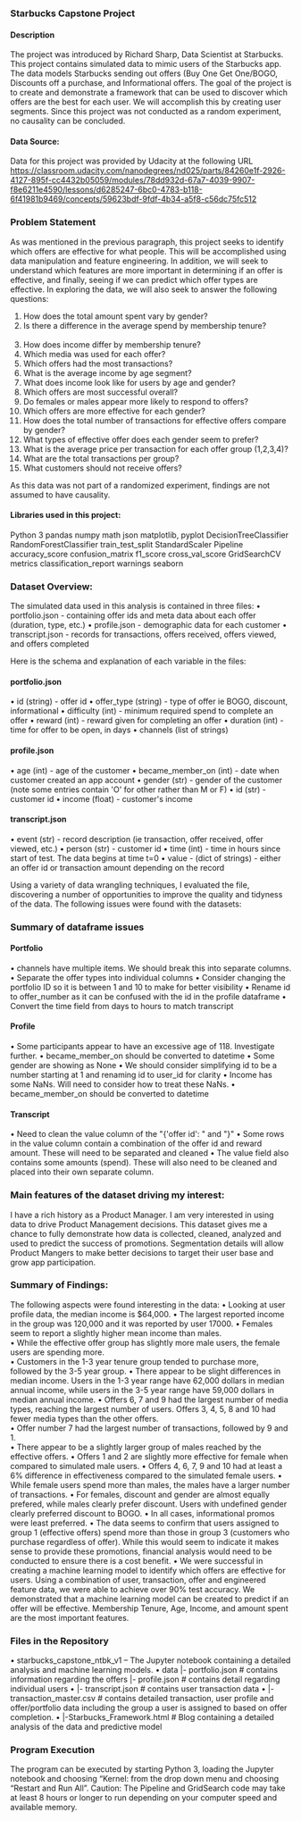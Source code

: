 ### Starbucks Capstone Project

#### Description

The project was introduced by Richard Sharp, Data Scientist at Starbucks. This project contains simulated data to mimic users of the Starbucks app. The data models Starbucks sending out offers (Buy One Get One/BOGO, Discounts off a purchase, and Informational offers. The goal of the project is to create and demonstrate a framework that can be used to discover which offers are the best for each user. We will accomplish this by creating user segments. Since this project was not conducted as a random experiment, no causality can be concluded.

#### Data Source:

Data for this project was provided by Udacity at the following URL
https://classroom.udacity.com/nanodegrees/nd025/parts/84260e1f-2926-4127-895f-cc4432b05059/modules/78dd932d-67a7-4039-9907-f8e6211e4590/lessons/d6285247-6bc0-4783-b118-6f41981b9469/concepts/59623bdf-9fdf-4b34-a5f8-c56dc75fc512

### Problem Statement

As was mentioned in the previous paragraph, this project seeks to identify which offers are effective for what people. This will be accomplished using data manipulation and feature engineering. In addition, we will seek to understand which features are more important in determining if an offer is effective, and finally, seeing if we can predict which offer types are effective.
In exploring the data, we will also seek to answer the following questions:<br>
1)	How does the total amount spent vary by gender?<br>
2)	Is there a difference in the average spend by membership tenure?<br><br>
3)	How does income differ by membership tenure?<br>
4)	Which media was used for each offer?<br>
5)	Which offers had the most transactions?<br>
6)	What is the average income by age segment?<br>
7)	What does income look like for users by age and gender? <br>
8)	Which offers are most successful overall?<br>
9)	Do females or males appear more likely to respond to offers?<br> 
10)	Which offers are more effective for each gender?<br>
11)	How does the total number of transactions for effective offers compare by gender?<br>
12)	What types of effective offer does each gender seem to prefer?<br>
13)	What is the average price per transaction for each offer group (1,2,3,4)?<br>
14)	What are the total transactions per group?<br>
15)	What customers should not receive offers?<br>

As this data was not part of a randomized experiment, findings are not assumed to have causality.

#### Libraries used in this project:

Python 3
pandas 
numpy
math
json
matplotlib, pyplot
DecisionTreeClassifier
RandomForestClassifier
train_test_split
StandardScaler
Pipeline
accuracy_score
confusion_matrix
f1_score
cross_val_score
GridSearchCV
metrics
classification_report
warnings
seaborn

### Dataset Overview:

The simulated data used in this analysis is contained in three files:
•	portfolio.json - containing offer ids and meta data about each offer (duration, type, etc.)
•	profile.json - demographic data for each customer
•	transcript.json - records for transactions, offers received, offers viewed, and offers completed

Here is the schema and explanation of each variable in the files:

#### portfolio.json
•	id (string) - offer id
•	offer_type (string) - type of offer ie BOGO, discount, informational
•	difficulty (int) - minimum required spend to complete an offer
•	reward (int) - reward given for completing an offer
•	duration (int) - time for offer to be open, in days
•	channels (list of strings)

#### profile.json
•	age (int) - age of the customer
•	became_member_on (int) - date when customer created an app account
•	gender (str) - gender of the customer (note some entries contain 'O' for other rather than M or F)
•	id (str) - customer id
•	income (float) - customer's income

#### transcript.json
•	event (str) - record description (ie transaction, offer received, offer viewed, etc.)
•	person (str) - customer id
•	time (int) - time in hours since start of test. The data begins at time t=0
•	value - (dict of strings) - either an offer id or transaction amount depending on the record

Using a variety of data wrangling techniques, I evaluated the file, discovering a number of opportunities to improve the quality and tidyness of the data. The following issues were found with the datasets:

### Summary of dataframe issues

#### Portfolio
•	channels have multiple items. We should break this into separate columns.
•	Separate the offer types into individual columns
•	Consider changing the portfolio ID so it is between 1 and 10 to make for better visibility
•	Rename id to offer_number as it can be confused with the id in the profile dataframe
•	Convert the time field from days to hours to match transcript

#### Profile
•	Some participants appear to have an excessive age of 118. Investigate further.
•	became_member_on should be converted to datetime
•	Some gender are showing as None
•	We should consider simplifying id to be a number starting at 1 and renaming id to user_id for clarity
•	Income has some NaNs. Will need to consider how to treat these NaNs.
•	became_member_on should be converted to datetime

#### Transcript
•	Need to clean the value column of the "{'offer id': " and "}"
•	Some rows in the value column contain a combination of the offer id and reward amount. These will need to be separated and cleaned
•	The value field also contains some amounts (spend). These will also need to be cleaned and placed into their own separate column.

### Main features of the dataset driving my interest:

I have a rich history as a Product Manager.  I am very interested in using data to drive Product Management decisions.  This dataset gives me a chance to fully demonstrate how data is collected, cleaned, analyzed and used to predict the success of promotions.  Segmentation details will allow Product Mangers to make better decisions to target their user base and grow app participation.

### Summary of Findings:

The following aspects were found interesting in the data:
•	Looking at user profile data, the median income is $64,000. 
•	The largest reported income in the group was 120,000 and it was reported by user 17000.
•	Females seem to report a slightly higher mean income than males.  
•	While the effective offer group has slightly more male users, the female users are spending more.  
•	Customers in the 1-3 year tenure group tended to purchase more, followed by the 3-5 year group.
•	There appear to be slight differences in median income. Users in the 1-3 year range have 62,000 dollars in median annual income, while users in the 3-5 year range have 59,000 dollars in median annual income.
•	Offers 6, 7 and 9 had the largest number of media types, reaching the largest number of users. Offers 3, 4, 5, 8 and 10 had fewer media types than the other offers.  
•	Offer number 7 had the largest number of transactions, followed by 9 and 1.  
•	There appear to be a slightly larger group of males reached by the effective offers.
•	Offers 1 and 2 are slightly more effective for female when compared to simulated male users.
•	Offers 4, 6, 7, 9 and 10 had at least a 6% difference in effectiveness compared to the simulated female users.
•	While female users spend more than males, the males have a larger number of transactions.
•	For females, discount and gender are almost equally prefered, while males clearly prefer discount. Users with undefined gender clearly preferred discount to BOGO.
•	In all cases, informational promos were least preferred.
•	The data seems to confirm that users assigned to group 1 (effective offers) spend more than those in group 3 (customers who purchase regardless of offer). While this would seem to indicate it makes sense to provide these promotions, financial analysis would need to be conducted to ensure there is a cost benefit.
•	We were successful in creating a machine learning model to identify which offers are effective for users. Using a combination of user, transaction, offer and engineered feature data, we were able to achieve over 90% test accuracy.  We demonstrated that a machine learning model can be created to predict if an offer will be effective.  Membership Tenure, Age, Income, and amount spent are the most important features.  

### Files in the Repository

•	starbucks_capstone_ntbk_v1 – The Jupyter notebook containing a detailed analysis and machine learning models.
•	data 
|- portfolio.json # contains information regarding the offers
|- profile.json # contains detail regarding individual users
•	|- transcript.json # contains user transaction data 
•	|- transaction_master.csv # contains detailed transaction, user profile and offer/portfolio data including the group a user is assigned to based on offer completion.
•	|-Starbucks_Framework.html # Blog containing a detailed analysis of the data and predictive model

### Program Execution
The program can be executed by starting Python 3, loading the Jupyter notebook and choosing “Kernel: from the drop down menu and choosing “Restart and Run All”.
Caution:  The Pipeline and GridSearch code may take at least 8 hours or longer to run depending on your computer speed and available memory.


